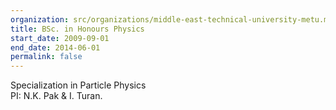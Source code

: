 ```yaml
---
organization: src/organizations/middle-east-technical-university-metu.md
title: BSc. in Honours Physics
start_date: 2009-09-01
end_date: 2014-06-01
permalink: false
---
```


Specialization in Particle Physics  
PI: N.K. Pak & I. Turan.
